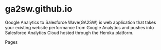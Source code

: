 # ga2sw.github.io
Google Analytics to Salesforce Wave(GA2SW) is web application that takes your existing website performance from Google Analytics and pushes into Salesforce Analytics Cloud hosted through the Heroku platform.

Pages
